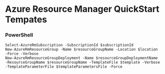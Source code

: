 # Azure Resource Manager QuickStart Tempates

### PowerShell
```
Select-AzureRmSubscription -SubscriptionId $subscriptionId
New-AzureRmResourceGroup -Name $resourceGroupName -Location $location -Force -Verbose
New-AzureRmResourceGroupDeployment -Name $resourceGroupDeploymentName -ResourceGroupName $resourceGroupName -TemplateFile $template -Verbose -TemplateParameterFile $templateParametersFile -Force
```